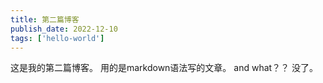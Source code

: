 ```yaml
---
title: 第二篇博客
publish_date: 2022-12-10
tags: ['hello-world']
---
```


这是我的第二篇博客。
用的是markdown语法写的文章。
and what？？
没了。